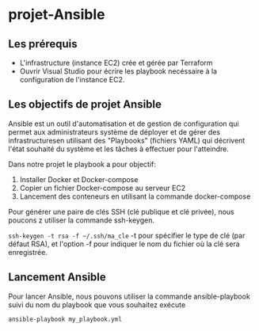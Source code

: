 # projet-Ansible

## Les prérequis

- L'infrastructure (instance EC2) crée et gérée par Terraform
- Ouvrir Visual Studio pour écrire les playbook necéssaire à la configuration de l'instance EC2.

## Les objectifs de projet Ansible

Ansible est un outil d'automatisation et de gestion de configuration qui permet aux administrateurs système de déployer et de gérer des infrastructuresen utilisant des "Playbooks" (fichiers YAML) qui décrivent l'état souhaité du système et les tâches à effectuer pour l'atteindre.

Dans notre projet le playbook a pour objectif:

 1) Installer Docker et Docker-compose
 2) Copier un fichier Docker-compose au serveur EC2
 3) Lancement des conteneurs en utilisant la commande docker-compose
 
 

Pour générer une paire de clés SSH (clé publique et clé privée), nous poucons z utiliser la commande ssh-keygen. 

`ssh-keygen -t rsa -f ~/.ssh/ma_cle`  -t pour spécifier le type de clé (par défaut RSA), et l'option -f pour indiquer le nom du fichier où la clé sera enregistrée.



## Lancement Ansible

Pour lancer Ansible, nous pouvons utiliser la commande ansible-playbook suivi du nom du playbook que vous souhaitez exécute

`ansible-playbook my_playbook.yml`

 
